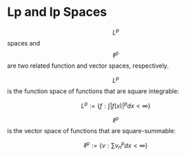 # Lp and lp Spaces

$$L^p$$ spaces and $$\ell^p$$ are two related function and vector spaces,
respectively.

$$L^p$$ is the function space of functions that are square integrable:

$$L^p := \{f : \int |f(x)|^p dx < \infty \}$$

$$\ell^p$$ is the vector space of functions that are square-summable:

$$\ell^p := \{v : \sum v_n^p dx < \infty \}$$


